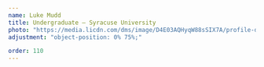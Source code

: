 ```yaml
---
name: Luke Mudd
title: Undergraduate – Syracuse University
photo: "https://media.licdn.com/dms/image/D4E03AQHyqW88sSIX7A/profile-displayphoto-shrink_800_800/0/1664663390475?e=1685577600&v=beta&t=xg1Vz3hivqjyr-7gusdHD2Bkp65dKwuxRBKstBpG1_g" 
adjustment: "object-position: 0% 75%;"

order: 110
---
```

